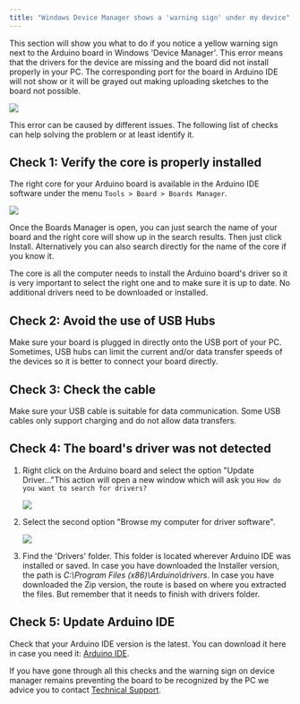 ```yaml
---
title: "Windows Device Manager shows a 'warning sign' under my device"
---
```


This section will show you what to do if you notice a yellow warning sign next to the Arduino board in Windows 'Device Manager'. This error means that the drivers for the device are missing and the board did not install properly in your PC. The corresponding port for the board in Arduino IDE will not show or it will be grayed out making uploading sketches to the board not possible.

  ![](img/warning_sign_1.png)

This error can be caused by different issues. The following list of checks can help solving the problem or at least identify it.

## Check 1: Verify the core is properly installed

The right core for your Arduino board is available in the Arduino IDE software under the menu `Tools > Board > Boards Manager`.

![](img/warning_sign_3.png)

Once the Boards Manager is open, you can just search the name of your board and the right core will show up in the search results. Then just click Install. Alternatively you can also search directly for the name of the core if you know it.

The core is all the computer needs to install the Arduino board's driver so it is very important to select the right one and to make sure it is up to date. No additional drivers need to be downloaded or installed.

## Check 2: Avoid the use of USB Hubs

Make sure your board is plugged in directly onto the USB port of your PC. Sometimes, USB hubs can limit the current and/or data transfer speeds of the devices so it is better to connect your board directly.

## Check 3: Check the cable

Make sure your USB cable is suitable for data communication. Some USB cables only support charging and do not allow data transfers.

## Check 4: The board's driver was not detected

1. Right click on the Arduino board and select the option "Update Driver..."This action will open a new window which will ask you `How do you want to search for drivers?`

   ![](img/warning_sign_0.jpeg)

2. Select the second option "Browse my computer for driver software".

   ![](img/warning_sign_2.png)

3. Find the 'Drivers' folder. This folder is located wherever Arduino IDE was installed or saved. In case you have downloaded the Installer version, the path is _C:\Program Files (x86)\Arduino\drivers_. In case you have downloaded the Zip version, the route is based on where you extracted the files. But remember that it needs to finish with drivers folder.

## Check 5: Update Arduino IDE

Check that your Arduino IDE version is the latest. You can download it here in case you need it: [Arduino IDE](https://www.arduino.cc/en/Main/Software).

If you have gone through all this checks and the warning sign on device manager remains preventing the board to be recognized by the PC we advice you to contact [Technical Support](https://store.arduino.cc/usa/store-support).
